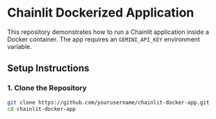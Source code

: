 # Chainlit Dockerized Application

This repository demonstrates how to run a Chainlit application inside a Docker container. The app requires an `GEMINI_API_KEY` environment variable.

## Setup Instructions

### 1. Clone the Repository

```bash
git clone https://github.com/yourusername/chainlit-docker-app.git
cd chainlit-docker-app
